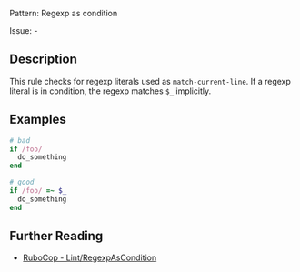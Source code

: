 Pattern: Regexp as condition

Issue: -

## Description

This rule checks for regexp literals used as `match-current-line`.
If a regexp literal is in condition, the regexp matches `$_` implicitly.

## Examples

```ruby
# bad
if /foo/
  do_something
end

# good
if /foo/ =~ $_
  do_something
end
```

## Further Reading

* [RuboCop - Lint/RegexpAsCondition](https://rubocop.readthedocs.io/en/latest/cops_lint/#lintregexpascondition)
